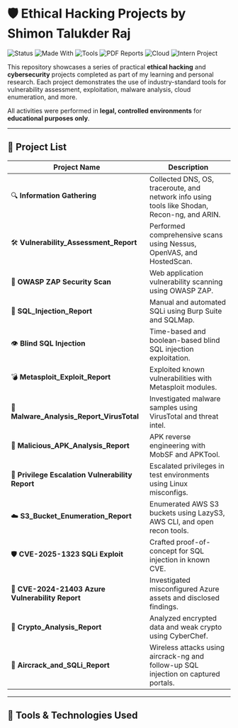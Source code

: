 # 🛡️ Ethical Hacking Projects by Shimon Talukder Raj

![Status](https://img.shields.io/badge/status-Active-brightgreen)
![Made With](https://img.shields.io/badge/made%20with-Ethical%20Hacking-orange)
![Tools](https://img.shields.io/badge/tools-20%2B-red)
![PDF Reports](https://img.shields.io/badge/reports-PDF/DOCX-blueviolet)
![Cloud](https://img.shields.io/badge/Cloud-S3%20Bucket%20Enum-informational)
![Intern Project](https://img.shields.io/badge/Intern%20Level-Research%20Based-yellow)

This repository showcases a series of practical **ethical hacking** and **cybersecurity** projects completed as part of my learning and personal research. Each project demonstrates the use of industry-standard tools for vulnerability assessment, exploitation, malware analysis, cloud enumeration, and more.

All activities were performed in **legal, controlled environments** for **educational purposes only**.

---

## 📁 Project List

| Project Name | Description |
|--------------|-------------|
| 🔍 **Information Gathering** | Collected DNS, OS, traceroute, and network info using tools like Shodan, Recon-ng, and ARIN. |
| 🛠️ **Vulnerability_Assessment_Report** | Performed comprehensive scans using Nessus, OpenVAS, and HostedScan. |
| 🔄 **OWASP ZAP Security Scan** | Web application vulnerability scanning using OWASP ZAP. |
| 🐍 **SQL_Injection_Report** | Manual and automated SQLi using Burp Suite and SQLMap. |
| 👁️ **Blind SQL Injection** | Time-based and boolean-based blind SQL injection exploitation. |
| 💣 **Metasploit_Exploit_Report** | Exploited known vulnerabilities with Metasploit modules. |
| 🧬 **Malware_Analysis_Report_VirusTotal** | Investigated malware samples using VirusTotal and threat intel. |
| 📱 **Malicious_APK_Analysis_Report** | APK reverse engineering with MobSF and APKTool. |
| 🧨 **Privilege Escalation Vulnerability Report** | Escalated privileges in test environments using Linux misconfigs. |
| ☁️ **S3_Bucket_Enumeration_Report** | Enumerated AWS S3 buckets using LazyS3, AWS CLI, and open recon tools. |
| 🛡️ **CVE-2025-1323 SQLi Exploit** | Crafted proof-of-concept for SQL injection in known CVE. |
| 🧯 **CVE-2024-21403 Azure Vulnerability Report** | Investigated misconfigured Azure assets and disclosed findings. |
| 🔐 **Crypto_Analysis_Report** | Analyzed encrypted data and weak crypto using CyberChef. |
| 📡 **Aircrack_and_SQLi_Report** | Wireless attacks using aircrack-ng and follow-up SQL injection on captured portals. |

---

## 🧰 Tools & Technologies Used


